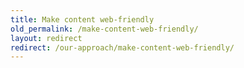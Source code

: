 ```yaml
---
title: Make content web-friendly
old_permalink: /make-content-web-friendly/
layout: redirect
redirect: /our-approach/make-content-web-friendly/
---
```


